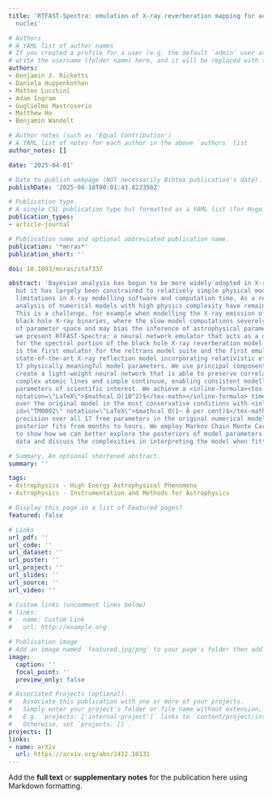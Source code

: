 ```yaml
---
title: 'RTFAST-Spectra: emulation of X-ray reverberation mapping for active galactic
  nuclei'

# Authors
# A YAML list of author names
# If you created a profile for a user (e.g. the default `admin` user at `content/authors/admin/`), 
# write the username (folder name) here, and it will be replaced with their full name and linked to their profile.
authors:
- Benjamin J. Ricketts
- Daniela Huppenkothen
- Matteo Lucchini
- Adam Ingram
- Guglielmo Mastroserio
- Matthew Ho
- Benjamin Wandelt

# Author notes (such as 'Equal Contribution')
# A YAML list of notes for each author in the above `authors` list
author_notes: []

date: '2025-04-01'

# Date to publish webpage (NOT necessarily Bibtex publication's date).
publishDate: '2025-08-18T00:01:43.823350Z'

# Publication type.
# A single CSL publication type but formatted as a YAML list (for Hugo requirements).
publication_types:
- article-journal

# Publication name and optional abbreviated publication name.
publication: '*mnras*'
publication_short: ''

doi: 10.1093/mnras/staf337

abstract: 'Bayesian analysis has begun to be more widely adopted in X-ray spectroscopy,
  but it has largely been constrained to relatively simple physical models due to
  limitations in X-ray modelling software and computation time. As a result, Bayesian
  analysis of numerical models with high physics complexity have remained out of reach.
  This is a challenge, for example when modelling the X-ray emission of accreting
  black hole X-ray binaries, where the slow model computations severely limit explorations
  of parameter space and may bias the inference of astrophysical parameters. Here,
  we present RTFAST-Spectra: a neural network emulator that acts as a drop in replacement
  for the spectral portion of the black hole X-ray reverberation model RTDIST. This
  is the first emulator for the reltrans model suite and the first emulator for a
  state-of-the-art X-ray reflection model incorporating relativistic effects with
  17 physically meaningful model parameters. We use principal component analysis to
  create a light-weight neural network that is able to preserve correlations between
  complex atomic lines and simple continuum, enabling consistent modelling of key
  parameters of scientific interest. We achieve a <inline-formula><tex-math id=\"TM0001\"
  notation=\"LaTeX\">$mathcal O(10^2)$</tex-math></inline-formula> times speed up
  over the original model in the most conservative conditions with <inline-formula><tex-math
  id=\"TM0002\" notation=\"LaTeX\">$mathcal O(1~ m̊ per cent)$</tex-math></inline-formula>
  precision over all 17 free parameters in the original numerical model, taking full
  posterior fits from months to hours. We employ Markov Chain Monte Carlo sampling
  to show how we can better explore the posteriors of model parameters in simulated
  data and discuss the complexities in interpreting the model when fitting real data.'

# Summary. An optional shortened abstract.
summary: ''

tags:
- Astrophysics - High Energy Astrophysical Phenomena
- Astrophysics - Instrumentation and Methods for Astrophysics

# Display this page in a list of Featured pages?
featured: false

# Links
url_pdf: ''
url_code: ''
url_dataset: ''
url_poster: ''
url_project: ''
url_slides: ''
url_source: ''
url_video: ''

# Custom links (uncomment lines below)
# links:
# - name: Custom Link
#   url: http://example.org

# Publication image
# Add an image named `featured.jpg/png` to your page's folder then add a caption below.
image:
  caption: ''
  focal_point: ''
  preview_only: false

# Associated Projects (optional).
#   Associate this publication with one or more of your projects.
#   Simply enter your project's folder or file name without extension.
#   E.g. `projects: ['internal-project']` links to `content/project/internal-project/index.md`.
#   Otherwise, set `projects: []`.
projects: []
links:
- name: arXiv
  url: https://arxiv.org/abs/2412.10131
---
```


Add the **full text** or **supplementary notes** for the publication here using Markdown formatting.
